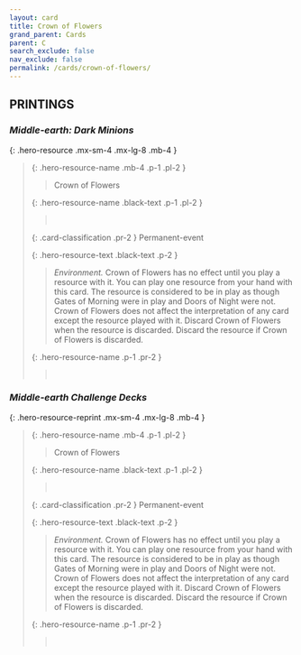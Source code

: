 ```yaml
---
layout: card
title: Crown of Flowers
grand_parent: Cards
parent: C
search_exclude: false
nav_exclude: false
permalink: /cards/crown-of-flowers/
---
```


## PRINTINGS


### _Middle-earth: Dark Minions_

{: .hero-resource .mx-sm-4 .mx-lg-8 .mb-4 }
> {: .hero-resource-name .mb-4 .p-1 .pl-2 }
> > <div class="card-mp"></div>
> > <div class="card-name">Crown of Flowers</div>
>
> {: .hero-resource-name .black-text .p-1 .pl-2 }
> > &nbsp;
>
> {: .card-classification .pr-2 }
> Permanent-event
>
> {: .hero-resource-text .black-text .p-2 }
> > _Environment._ Crown of Flowers has no effect until you play a resource with it. You can play one resource from your hand with this card. The resource is considered to be in play as though Gates of Morning were in play and Doors of Night were not. Crown of Flowers does not affect the interpretation of any card except the resource played with it. Discard Crown of Flowers when the resource is discarded. Discard the resource if Crown of Flowers is discarded.  
> 
> {: .hero-resource-name .p-1 .pr-2 }
> > <div class="card-shield"></div>
> > <div class="card-corruption">&nbsp;</div>

### _Middle-earth Challenge Decks_

{: .hero-resource-reprint .mx-sm-4 .mx-lg-8 .mb-4 }
> {: .hero-resource-name .mb-4 .p-1 .pl-2 }
> > <div class="card-mp"></div>
> > <div class="card-name">Crown of Flowers</div>
>
> {: .hero-resource-name .black-text .p-1 .pl-2 }
> > &nbsp;
>
> {: .card-classification .pr-2 }
> Permanent-event
>
> {: .hero-resource-text .black-text .p-2 }
> > _Environment._ Crown of Flowers has no effect until you play a resource with it. You can play one resource from your hand with this card. The resource is considered to be in play as though Gates of Morning were in play and Doors of Night were not. Crown of Flowers does not affect the interpretation of any card except the resource played with it. Discard Crown of Flowers when the resource is discarded. Discard the resource if Crown of Flowers is discarded.  
> 
> {: .hero-resource-name .p-1 .pr-2 }
> > <div class="card-shield"></div>
> > <div class="card-corruption">&nbsp;</div>
